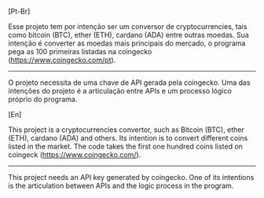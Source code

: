 [Pt-Br]

Esse projeto tem por intenção ser um conversor de cryptocurrencies, tais como bitcoin (BTC), ether (ETH), cardano (ADA) entre outras moedas.
Sua intenção é converter as moedas mais principais do mercado, o programa pega as 100 primeiras listadas na coingecko (https://www.coingecko.com/pt).

-----
O projeto necessita de uma chave de API gerada pela coingecko. Uma das intenções do projeto é a articulação entre APIs e um processo lógico próprio do programa.

[En]

This project is a cryptocurrencies convertor, such as Bitcoin (BTC), ether (ETH), cardano (ADA) and others. Its intention is to convert different coins listed in the market. The code takes the first one hundred coins listed on coingeck (https://www.coingecko.com/).

----

This project needs an API key generated by coingecko. One of its intentions is the articulation between APIs and the logic process in the program.
